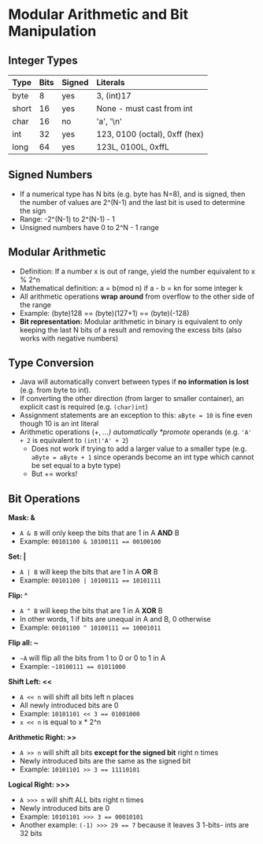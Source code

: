 # Modular Arithmetic and Bit Manipulation

## Integer Types

| Type | Bits | Signed | Literals |
| :--- | :--- | :--- | :--- |
| byte | 8 | yes | 3, \(int\)17 |
| short | 16 | yes | None - must cast from int |
| char | 16 | no | 'a', '\n' |
| int | 32 | yes | 123, 0100 \(octal\), 0xff \(hex\) |
| long | 64 | yes | 123L, 0100L, 0xffL |

## Signed Numbers

* If a numerical type has N bits \(e.g. byte has N=8\), and is signed, then the number of values are 2^\(N-1\) and the last bit is used to determine the sign
* Range: -2^\(N-1\) to 2^\(N-1\) - 1
* Unsigned numbers have 0 to 2^N - 1 range

## Modular Arithmetic

* Definition: If a number x is out of range, yield the number equivalent to x % 2^n
* Mathematical definition: a = b\(mod n\) if a - b = kn for some integer k
* All arithmetic operations **wrap around** from overflow to the other side of the range
* Example: \(byte\)128 == \(byte\)\(127+1\) == \(byte\)\(-128\)
* **Bit representation:** Modular arithmetic in binary is equivalent to only keeping the last N bits of a result and removing the excess bits \(also works with negative numbers\)

## Type Conversion

* Java will automatically convert between types if **no information is lost** \(e.g. from byte to int\). 
* If converting the other direction \(from larger to smaller container\), an explicit cast is required \(e.g. `(char)int`\)
* Assignment statements are an exception to this: `aByte = 10` is fine even though 10 is an int literal
* Arithmetic operations \(+,  _...\) automatically \*promote_ operands \(e.g. `'A' + 2` is equivalent to `(int)'A' + 2`\)
  * Does not work if trying to add a larger value to a smaller type \(e.g. `aByte = aByte + 1` since operands become an int type which cannot be set equal to a byte type\)
  * But += works!

## Bit Operations

**Mask: &**

* `A & B` will only keep the bits that are 1 in A **AND** B
* Example: `00101100 & 10100111 == 00100100`

**Set: \|**

* `A | B` will keep the bits that are 1 in A **OR** B
* Example: `00101100 | 10100111 == 10101111`

**Flip: ^**

* `A ^ B` will keep the bits that are 1 in A **XOR** B
* In other words, 1 if bits are unequal in A and B, 0 otherwise
* Example: `00101100 ^ 10100111 == 10001011`

**Flip all: ~**

* `~A` will flip all the bits from 1 to 0 or 0 to 1 in A
* Example: `~10100111 == 01011000`

**Shift Left: &lt;&lt;**

* `A << n` will shift all bits left n places
* All newly introduced bits are 0
* Example: `10101101 << 3 == 01001000`
* `x << n` is equal to x \* 2^n

**Arithmetic Right: &gt;&gt;**

* `A >> n` will shift all bits **except for the signed bit** right n times
* Newly introduced bits are the same as the signed bit
* Example: `10101101 >> 3 == 11110101`

**Logical Right: &gt;&gt;&gt;**

* `A >>> n` will shift ALL bits right n times
* Newly introduced bits are 0
* Example: `10101101 >>> 3 == 00010101`
* Another example: `(-1) >>> 29 == 7` because it leaves 3 1-bits- ints are 32 bits

